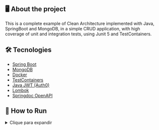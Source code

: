 ## 🖥️ About the project

This is a complete example of Clean Architecture implemented with Java, SpringBoot and MongoDB, in a simple CRUD application, with high coverage of unit and integration tests, using Junit 5 and TestContainers.

## 🛠️ Tecnologies 
- [Spring Boot](https://spring.io/projects/spring-boot)
- [MongoDB](https://www.mongodb.com/)
- [Docker](https://www.docker.com/)
- [TestContainers](https://testcontainers.com/)
- [Java JWT (Auth0)](https://github.com/auth0/java-jwt)
- [Lombok](https://projectlombok.org/)
- [Springdoc OpenAPI](https://springdoc.org/)

## 🚀 How to Run
<details>
<summary>Clique para expandir</summary>

### 📋 Prerequisites

- Java 17
- MySQL database 8.0

### 📦 Instalando

- Clone the project with the command (or download the zip from Github):

      git clone link_do_github https://github.com/mtpontes/sistema-estetica-abrantes.git

- Enter the main project directory and run:
    * For Linux: 
    
          ./mvnw clean install -DskipTests


    * For Windows:
          
          mvnw.cmd clean install -DskipTests


    * If you already have Maven installed:
    
          mvn clean install -DskipTests

### 🔎 Details

The application is configured to connect to MySQL via port 3306.

### 🌍 Environment variables:

#### Banco de dados
- `DB_USERNAME`: Default value **root**
- `DB_PASSWORD`: Default value **root**

#### Security
- `JWT_SECRET`: secret used to generate a JWT token. Default value **secret**

##### These settings can also be changed in `application.properties`.

### 🌐 Deploy

The packaged app can be found in the `/target` directory after following the installation procedure.

To run the application use the command:
        
    java -jar package_name.jar

</details>